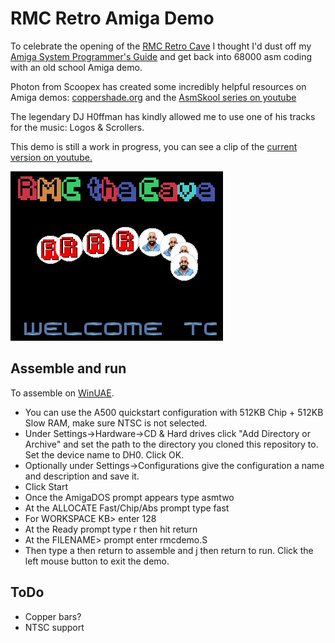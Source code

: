 # RMC Retro Amiga Demo

To celebrate the opening of the [RMC Retro Cave](https://www.rmcretro.com/visit-the-cave) I thought I'd dust off my [Amiga System Programmer's Guide](https://archive.org/details/Amiga_System_Programmers_Guide_1988_Abacus) and get back into 68000 asm coding with an old school Amiga demo.

Photon from Scoopex has created some incredibly helpful resources on Amiga demos: [coppershade.org](http://coppershade.org/) and the [AsmSkool series on youtube](https://www.youtube.com/playlist?list=PLtjBEWQ66xeLEqAUssJEDQRV1cbQR2-xk)

The legendary DJ H0ffman has kindly allowed me to use one of his tracks for the music: Logos & Scrollers.

This demo is still a work in progress, you can see a clip of the [current version on youtube.](https://www.youtube.com/watch?v=a2sXai7aqsA)

[![current version](./media/screenshot.jpg)](https://www.youtube.com/watch?v=a2sXai7aqsA)

## Assemble and run
To assemble on [WinUAE](https://www.winuae.net/). 
* You can use the A500 quickstart configuration with 512KB Chip + 512KB Slow RAM, make sure NTSC is not selected.
* Under Settings->Hardware->CD & Hard drives click "Add Directory or Archive" and set the path to the directory you cloned this repository to. Set the device name to DH0. Click OK.
* Optionally under Settings->Configurations give the configuration a name and description and save it.
* Click Start
* Once the AmigaDOS prompt appears type asmtwo
* At the ALLOCATE Fast/Chip/Abs prompt type fast
* For WORKSPACE KB> enter 128
* At the Ready prompt type r then hit return
* At the FILENAME> prompt enter rmcdemo.S
* Then type a then return to assemble and j then return to run. Click the left mouse button to exit the demo.

## ToDo
* Copper bars?
* NTSC support
